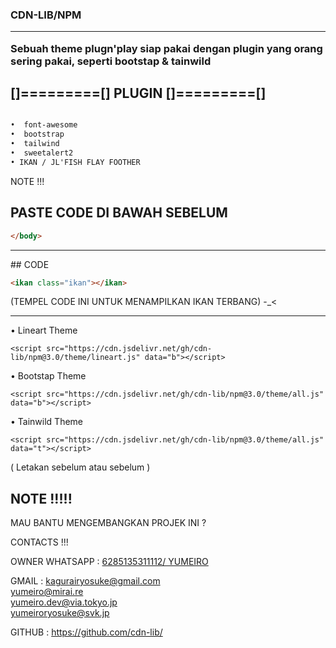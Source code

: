 

<h3><strong>
CDN-LIB/NPM 
<hr>
Sebuah theme plugn'play siap pakai dengan plugin yang orang sering pakai, seperti bootstap & tainwild

</strong></h3>


## []=========[] PLUGIN []=========[]
```html

•  font-awesome
•  bootstrap
•  tailwind
•  sweetalert2
• IKAN / JL'FISH FLAY FOOTHER
```

NOTE !!!

## PASTE CODE DI BAWAH SEBELUM 
```html 
</body>
```
<hr>
## CODE

```html 
<ikan class="ikan"></ikan>
```

(TEMPEL CODE INI UNTUK MENAMPILKAN IKAN TERBANG) -_<

<hr>

• Lineart Theme
```
<script src="https://cdn.jsdelivr.net/gh/cdn-lib/npm@3.0/theme/lineart.js" data="b"></script>
```
• Bootstap Theme
```
<script src="https://cdn.jsdelivr.net/gh/cdn-lib/npm@3.0/theme/all.js" data="b"></script>
```
• Tainwild Theme
```
<script src="https://cdn.jsdelivr.net/gh/cdn-lib/npm@3.0/theme/all.js" data="t"></script>
```
( Letakan sebelum <body> atau sebelum </body> )




## NOTE !!!!!

MAU BANTU MENGEMBANGKAN PROJEK INI ?

CONTACTS !!!

OWNER WHATSAPP : <a class="btn" href="//wa.me/6285135311112"> 6285135311112/ YUMEIRO</a><br>

GMAIL : <a class="btn" href="mailto:kagurairyosuke@gmail.com">kagurairyosuke@gmail.com</a> <br>
        <a class="btn" href="mailto:yumeiro@mirai.re">yumeiro@mirai.re</a><br>
        <a class="btn" href="mailto:yumeiro.dev@via.tokyo.jp">yumeiro.dev@via.tokyo.jp</a><br>
        <a class="btn" href="mailto:yumeiroryosuke@svk.jp">yumeiroryosuke@svk.jp</a><br>
        
GITHUB : https://github.com/cdn-lib/
